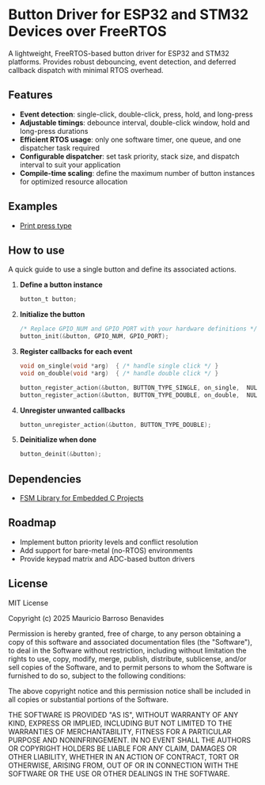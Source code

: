 # Button Driver for ESP32 and STM32 Devices over FreeRTOS

A lightweight, FreeRTOS-based button driver for ESP32 and STM32 platforms. Provides robust debouncing, event detection, and deferred callback dispatch with minimal RTOS overhead.

## Features

* **Event detection**: single-click, double-click, press, hold, and long-press
* **Adjustable timings**: debounce interval, double-click window, hold and long-press durations
* **Efficient RTOS usage**: only one software timer, one queue, and one dispatcher task required
* **Configurable dispatcher**: set task priority, stack size, and dispatch interval to suit your application
* **Compile-time scaling**: define the maximum number of button instances for optimized resource allocation

## Examples

* [Print press type](examples/print_press_type)

## How to use

A quick guide to use a single button and define its associated actions.

1. **Define a button instance**

   ```c
   button_t button;
   ```

2. **Initialize the button**

   ```c
   /* Replace GPIO_NUM and GPIO_PORT with your hardware definitions */
   button_init(&button, GPIO_NUM, GPIO_PORT);
   ```

3. **Register callbacks for each event**

   ```c
   void on_single(void *arg)  { /* handle single click */ }
   void on_double(void *arg)  { /* handle double click */ }

   button_register_action(&button, BUTTON_TYPE_SINGLE, on_single,  NULL);
   button_register_action(&button, BUTTON_TYPE_DOUBLE, on_double,  NULL);
   ```

4. **Unregister unwanted callbacks**

   ```c
   button_unregister_action(&button, BUTTON_TYPE_DOUBLE);
   ```

5. **Deinitialize when done**

   ```c
   button_deinit(&button);
   ```

## Dependencies

* [FSM Library for Embedded C Projects](https://github.com/mauriciobarroso/fsm)

## Roadmap

* Implement button priority levels and conflict resolution
* Add support for bare-metal (no-RTOS) environments
* Provide keypad matrix and ADC-based button drivers

## License

MIT License

Copyright (c) 2025 Mauricio Barroso Benavides

Permission is hereby granted, free of charge, to any person obtaining a copy
of this software and associated documentation files (the "Software"), to deal
in the Software without restriction, including without limitation the rights
to use, copy, modify, merge, publish, distribute, sublicense, and/or sell
copies of the Software, and to permit persons to whom the Software is
furnished to do so, subject to the following conditions:

The above copyright notice and this permission notice shall be included in
all copies or substantial portions of the Software.

THE SOFTWARE IS PROVIDED "AS IS", WITHOUT WARRANTY OF ANY KIND, EXPRESS OR
IMPLIED, INCLUDING BUT NOT LIMITED TO THE WARRANTIES OF MERCHANTABILITY,
FITNESS FOR A PARTICULAR PURPOSE AND NONINFRINGEMENT. IN NO EVENT SHALL THE
AUTHORS OR COPYRIGHT HOLDERS BE LIABLE FOR ANY CLAIM, DAMAGES OR OTHER
LIABILITY, WHETHER IN AN ACTION OF CONTRACT, TORT OR OTHERWISE, ARISING FROM,
OUT OF OR IN CONNECTION WITH THE SOFTWARE OR THE USE OR OTHER DEALINGS IN THE
SOFTWARE.

